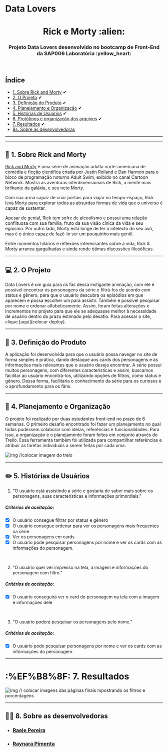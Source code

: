 # Data Lovers

<h1 align="center">Rick e Morty :alien:</h1>
<h3 align="center"> Projeto Data Lovers desenvolvido no bootcamp de Front-End da SAP006 Laboratória :yellow_heart:</h3><br>

## Índice

- [1. Sobre Rick and Morty](#gun-sobre-rick-and-morty) ✔
- [2. O Projeto](#computer-o-projeto) ✔
- [3. Definição do Produto](#dart-definição-do-produto) ✔
- [4. Planejamento e Organização](#memo-planejamento-e-organização) ✔
- [5. Histórias de Usuários](#pencil2-histórias-de-usuários) ✔
- [6. Protótipos e organização dos arquivos](#art-protótipos) ✔
- [7. Resultados](#%EF%B8%8F-resultados) ✔
- [8s. Sobre as desenvolvedoras](#woman_technologist-sobre-as-desenvolvedoras)
---

---
## :gun: 1. Sobre Rick and Morty

[Rick and Morty](https://pt.wikipedia.org/wiki/Rick_and_Morty) é uma série de animação adulta norte-americana de comédia e ficção científica criada por Justin Roiland e Dan Harmon para o bloco de programação noturno Adult Swim, exibido no canal Cartoon Network. Mostra as aventuras interdimensionais de Rick, a mente mais brilhante da galáxia, e seu neto Morty.

Com sua arma capaz de criar portais para viajar no tempo-espaço, Rick leva Morty para explorar todos as absurdas formas de vida que o universo é capaz de sustentar. 

Apesar de genial, Rick tem sofre de alcoolismo e possui uma relação conflituosa com sua família, fruto da sua visão cínica da vida e seu egoísmo. Por outro lado, Morty está longe de ter o intelecto do seu avô, mas é o único capaz de fazê-lo ser um pouquinho mais gentil.

Entre momentos hilários e reflexões interessantes sobre a vida, Rick & Morty arranca gargalhadas e ainda rende ótimas discussões filosóficas.

---

## :computer: 2. O Projeto

Data Lovers é um guia para os fãs dessa instigante animação, com ele é possível encontrar os personagens da série e filtrá-los de acordo com status e gênero, para que o usuário descubra os episódios em que aparecem e possa escolher um para assistir. Também é possível pesquisar por nome e ordenar alfabeticamente.
Assim, foram feitas alterações e incrementos no projeto para que ele se adequasse melhor à necessidade de usuário dentro do prazo estimado pelo desafio.
Para acessar o site, clique [aqui](colocar deploy).


---

## :dart: 3. Definição do Produto

A aplicação foi desenvolvida para que o usuário possa navegar no site de forma simples e prática, dando destaque aos cards dos personagens e as informações mais relevantes que o usuário deseja encontrar.
A série possui muitos personagens, com diferentes características e assim, buscamos facilitar ao usuário encontrá-los, utilizando opções de filtros, como status e gênero.
Dessa forma, facilitaria o conhecimento da série para os curiosos e o aprofundamento para os fãns.

---

## :memo: 4. Planejamento e Organização

O projeto foi realizado por duas estudantes front-end no prazo de 6 semanas. O primeiro desafio encontrado foi fazer um planejamento no qual todas pudessem colaborar com ideias, referências e funcionalidades. Para isso, a organização e o planejamento foram feitos em conjunto através do Trello. Essa ferramenta também foi utilizada para compartilhar referências e atribuir as tarefas individuais a serem feitas por cada uma.

![img](./img/trello.png) //colocar imagem do trelo

---

## :pencil2: 5. Histórias de Usuários

1) "O usuário está assistindo a série e gostaria de saber mais sobre os personagens, suas características e informações primordiais."

##### Critérios de aceitação:

- [x] O usuário consegue filtrar por status e gênero
- [x] O usuário consegue ordenar para ver os personagens mais frequentes na série
- [x] Ver os personagens em cards
- [x] O usuário pode pesquisar personagens por nome e ver os cards com as informações do personagem.

<br>

2) "O usuário quer ver impresso na tela, a imagem e informações do personagem com filtro."

##### Critérios de aceitação:

- [x] O usuário conseguirá ver o card do personagem na tela com a imagem e informações dele

<br>

3) "O usuário poderá pesquisar os personagens pelo nome."

##### Critérios de aceitação:

- [x] O usuário pode pesquisar personagens por nome e ver os cards com as informações do personagem.

---

# :%EF%B8%8F: 7. Resultados

![img](./img/deploy.png) // colocar imagens das páginas finais mpostrando os filtros e porcentagens 

---

## :woman_technologist: 8. Sobre as desenvolvedoras

* ### [Raele Pereira](https://www.linkedin.com/in/raele-pereira-59b804201/)

* ### [Raynara Pimenta](https://www.linkedin.com/in/raynara-pimenta-308b2514b/)